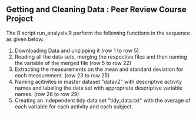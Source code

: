 Getting and Cleaning Data : Peer Review Course Project
------------------------------------------------------

The R script run\_analysis.R perform the following functions in the
sequence as given below.

1.  Downloading Data and unzipping it (row 1 to row 5)
2.  Reading all the data sets, merging the respective files and then
    naming the variable of the merged file (row 5 to row 22)
3.  Extracting the measurements on the mean and standard deviation for
    each measurement. (row 23 to row 25)
4.  Naming acitivites in master dataset "datav2" with descriptive
    activity names and labeling the data set with appropriate
    descriptive variable names. (row 26 to row 29)
5.  Creating an independent tidy data set "tidy\_data.txt" with the
    average of each variable for each activity and each subject.
